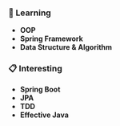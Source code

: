 ### 📖 Learning
* **OOP**
* **Spring Framework**
* **Data Structure & Algorithm**

### 📋 Interesting
* **Spring Boot**
* **JPA**
* **TDD**
* **Effective Java**
